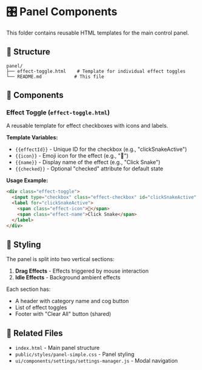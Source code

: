 # 🎛️ Panel Components

This folder contains reusable HTML templates for the main control panel.

## 📁 Structure

```
panel/
├── effect-toggle.html    # Template for individual effect toggles
└── README.md            # This file
```

## 🔧 Components

### Effect Toggle (`effect-toggle.html`)

A reusable template for effect checkboxes with icons and labels.

**Template Variables:**
- `{{effectId}}` - Unique ID for the checkbox (e.g., "clickSnakeActive")
- `{{icon}}` - Emoji icon for the effect (e.g., "🐍")
- `{{name}}` - Display name of the effect (e.g., "Click Snake")
- `{{checked}}` - Optional "checked" attribute for default state

**Usage Example:**
```html
<div class="effect-toggle">
  <input type="checkbox" class="effect-checkbox" id="clickSnakeActive" checked>
  <label for="clickSnakeActive">
    <span class="effect-icon">🐍</span>
    <span class="effect-name">Click Snake</span>
  </label>
</div>
```

## 🎨 Styling

The panel is split into two vertical sections:
1. **Drag Effects** - Effects triggered by mouse interaction
2. **Idle Effects** - Background ambient effects

Each section has:
- A header with category name and cog button
- List of effect toggles
- Footer with "Clear All" button (shared)

## 🔗 Related Files

- `index.html` - Main panel structure
- `public/styles/panel-simple.css` - Panel styling
- `ui/components/settings/settings-manager.js` - Modal navigation

